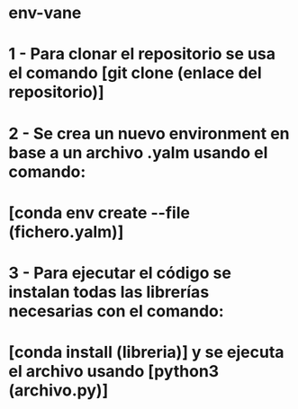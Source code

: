 # env-vane
# 1 - Para clonar el repositorio se usa el comando [git clone (enlace del repositorio)]
# 2 - Se crea un nuevo environment en base a un archivo .yalm usando el comando:
#     [conda env create --file (fichero.yalm)]
# 3 - Para ejecutar el código se instalan todas las librerías necesarias con el comando:
#     [conda install (libreria)] y se ejecuta el archivo usando [python3 (archivo.py)]
